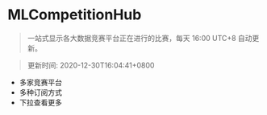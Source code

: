 # MLCompetitionHub

> 一站式显示各大数据竞赛平台正在进行的比赛，每天 16:00 UTC+8 自动更新。
  
> 更新时间: 2020-12-30T16:04:41+0800 

* 多家竞赛平台
* 多种订阅方式
* 下拉查看更多